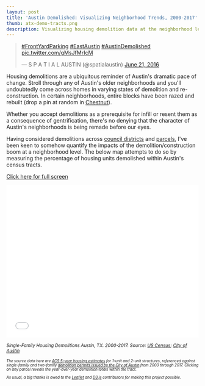```yaml
---
layout: post
title: 'Austin Demolished: Visualizing Neighborhood Trends, 2000-2017'
thumb: atx-demo-tracts.png
description: Visualizing housing demolition data at the neighborhood level using census data and City of Austin permit data.
---
```


<div class="post-img">
    <blockquote class="twitter-tweet tw-align-center" data-lang="en"><p lang="und" dir="ltr"><a href="https://twitter.com/hashtag/FrontYardParking?src=hash&amp;ref_src=twsrc%5Etfw">#FrontYardParking</a> <a href="https://twitter.com/hashtag/EastAustin?src=hash&amp;ref_src=twsrc%5Etfw">#EastAustin</a> <a href="https://twitter.com/hashtag/AustinDemolished?src=hash&amp;ref_src=twsrc%5Etfw">#AustinDemolished</a> <a href="https://t.co/gMsJfMrIcM">pic.twitter.com/gMsJfMrIcM</a></p>&mdash; S P A T I A L AUSTIN (@spatialaustin) <a href="https://twitter.com/spatialaustin/status/745233659305697282?ref_src=twsrc%5Etfw">June 21, 2016</a></blockquote>
    <script async src="https://platform.twitter.com/widgets.js" charset="utf-8"></script>   
</div>

Housing demolitions are a ubiquitous reminder of Austin's dramatic pace of change. Stroll through any of Austin's older neighborhoods and you'll undoubtedly come across homes in varying states of demolition and re-construction. In certain neighborhoods, entire blocks have been razed and rebuilt (drop a pin at random in [Chestnut](https://www.google.com/maps/place/Chestnut,+Austin,+TX/@30.2783283,-97.7195638,15z/data=!3m1!4b1!4m5!3m4!1s0x8644b5ea0671591d:0xe6300a756e554fe!8m2!3d30.2790657!4d-97.7131577)).   

Whether you accept demolitions as a prerequisite for infill or resent them as a consequence of gentrification, there's no denying that the character of Austin's neighborhoods is being remade before our eyes.

Having considered demolitions across [council districts](/austin-demolished/) and [parcels](/austin-demolished-part-2/), I've been keen to somehow quantify the impacts of the demolition/construction boom at a neighborhood level. The below map attempts to do so by measuring the percentage of housing units demolished within Austin's census tracts. 

<a href="/maps/atx-demo-neighborhood-trends-map">Click here for full screen</a>

<iframe id='idIframe' onload='iframeLoaded()' src="/maps/atx-demo-neighborhood-trends-map" marginwidth="0" marginheight="0" scrolling="no" frameborder="0" width="100%" height="400px"></iframe>

<em><small>Single-Family Housing Demolitions Austin, TX. 2000-2017. Source: [US Census](https://factfinder.census.gov/faces/nav/jsf/pages/index.xhtml); [City of Austin](https://data.austintexas.gov/Building-and-Development/Issued-Construction-Permits/3syk-w9eu) <small><em>

The source data here are [ACS 5-year housing estimates](https://www.census.gov/programs-surveys/acs/) for 1-unit and 2-unit structures, referenced against single-family and two-family [demolition permits issued by the City of Austin](https://data.austintexas.gov/Building-and-Development/Issued-Construction-Permits/3syk-w9eu) from 2000 through 2017. Clicking on any parcel reveals the year-over-year demolition totals within the tract.

As usual, a big thanks is owed to the [Leaflet](http://leafletjs.com/) and [D3.js](https://d3js.org/) contributors for making this project possible.

